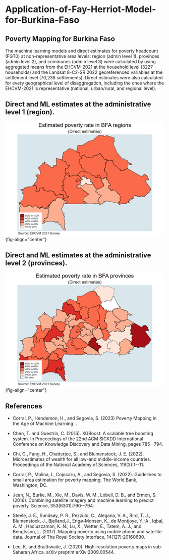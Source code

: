 # Application-of-Fay-Herriot-Model-for-Burkina-Faso

## Poverty Mapping for Burkina Faso

The machine learning models and direct estimates for poverty headcount (FGT0) at non-representative area levels: region (admin level 1), provinces (admin level 2), and communes (admin level 3) were calculated by using aggregated means from the EHCVM-2021 at the household level (3227 households) and the Landsat 8-C2-SR 2022 georeferenced variables at the settlement level (70,238 settlements). Direct estimates were also calculated for every geographical level of disaggregation, including the ones where the EHCVM-2021 is representative (national, urban/rural, and regional level).

##  Direct and ML estimates at the administrative level 1 (region). 

![](05.Graphics/direct_region.png){fig-align="center"}

##  Direct and ML estimates at the administrative level 2 (provinces). 

![](05.Graphics/direct_province.png){fig-align="center"}

## References

-   Corral, P., Henderson, H., and Segovia, S. (2023) Poverty Mapping in the Age of Machine Learning. <Forthcoming>.

-   Chen, T. and Guestrin, C. (2016). XGBoost: A scalable tree boosting system. In Proceedings of the 22nd ACM SIGKDD International Conference on Knowledge Discovery and Data Mining, pages 785--794.

-   Chi, G., Fang, H., Chatterjee, S., and Blumenstock, J. E. (2022). Microestimates of wealth for all low-and middle-income countries. Proceedings of the National Academy of Sciences, 119(3):1--11.

-   Corral, P., Molina, I., Cojocaru, A., and Segovia, S. (2022). Guidelines to small area estimation for poverty mapping. The World Bank, Washington, DC.

-   Jean, N., Burke, M., Xie, M., Davis, W. M., Lobell, D. B., and Ermon, S. (2016). Combining satellite imagery and machine learning to predict poverty. Science, 353(6301):790--794.

-   Steele, J. E., Sundsøy, P. R., Pezzulo, C., Alegana, V. A., Bird, T. J., Blumenstock, J., Bjelland,J., Engø-Monsen, K., de Montjoye, Y.-A., Iqbal, A. M., Hadiuzzaman, K. N., Lu, X., Wetter, E., Tatem, A. J., and Bengtsson, L. (2017). Mapping poverty using mobile phone and satellite data. Journal of The Royal Society Interface, 14(127):20160690.

-   Lee, K. and Braithwaite, J. (2020). High-resolution poverty maps in sub-Saharan Africa. arXiv preprint arXiv:2009.00544.
